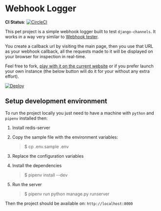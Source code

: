 # Webhook Logger

**CI Status**:
[![CircleCI](https://circleci.com/gh/dethos/webhook_logger.svg?style=svg)](https://circleci.com/gh/dethos/webhook_logger)

This pet project is a simple webhook logger built to test `django-channels`.
It works in a way very similar to [Webhook tester](https://webhook.site).

You create a callback url by visiting the main page, then you use that URL as your webhook callback, all the requests made to it will be displayed on your browser for inspection in real-time.

Feel free to fork, [play with it on the current website](https://webhook-logger.ovalerio.net) or if you prefer launch your own instance (the below button will do it for your without any extra effort).

[![Deploy](https://www.herokucdn.com/deploy/button.svg)](https://heroku.com/deploy)

## Setup development environment

To run the project locally you just need to have a machine with `python` and `pipenv` installed then:

1. Install redis-server

2. Copy the sample file with the environment variables:

   > \$ cp .env.sample .env

3. Replace the configuration variables

4. Install the dependencies

   > \$ pipenv install --dev

5. Run the server
   > \$ pipenv run python manage.py runserver

Then the project should be available on: `http://localhost:8000`
